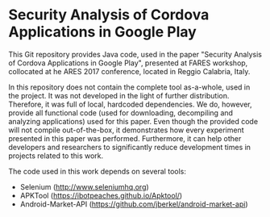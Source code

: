 # Security Analysis of Cordova Applications in Google Play

This Git repository provides Java code, used in the paper "Security Analysis of Cordova Applications in Google Play", presented at FARES workshop, collocated at he ARES 2017 conference, located in Reggio Calabria, Italy.

In this repository does not contain the complete tool as-a-whole, used in the project. It was not developed in the light of further distribution. Therefore, it was full of local, hardcoded dependencies. We do, however, provide all functional code (used for downloading, decompiling and analyzing applications) used for this paper. Even though the provided code will not compile out-of-the-box, it demonstrates how every experiment presented in this paper was performed. Furthermore, it can help other developers and researchers to significantly reduce development times in projects related to this work.

The code used in this work depends on several tools:
- Selenium (http://www.seleniumhq.org)
- APKTool (https://ibotpeaches.github.io/Apktool/)
- Android-Market-API (https://github.com/jberkel/android-market-api)
